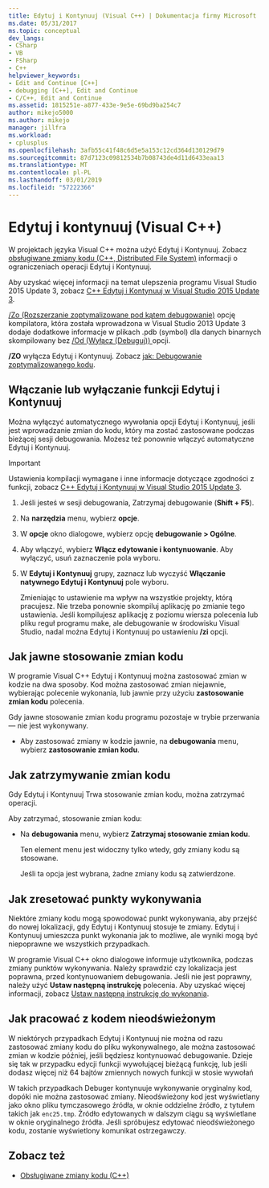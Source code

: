 ```yaml
---
title: Edytuj i Kontynuuj (Visual C++) | Dokumentacja firmy Microsoft
ms.date: 05/31/2017
ms.topic: conceptual
dev_langs:
- CSharp
- VB
- FSharp
- C++
helpviewer_keywords:
- Edit and Continue [C++]
- debugging [C++], Edit and Continue
- C/C++, Edit and Continue
ms.assetid: 1815251e-a877-433e-9e5e-69bd9ba254c7
author: mikejo5000
ms.author: mikejo
manager: jillfra
ms.workload:
- cplusplus
ms.openlocfilehash: 3afb55c41f48c6d5e5a153c12cd364d130129d79
ms.sourcegitcommit: 87d7123c09812534b7b08743de4d11d6433eaa13
ms.translationtype: MT
ms.contentlocale: pl-PL
ms.lasthandoff: 03/01/2019
ms.locfileid: "57222366"
---
```

# <a name="edit-and-continue-visual-c"></a>Edytuj i kontynuuj (Visual C++)
W projektach języka Visual C++ można użyć Edytuj i Kontynuuj. Zobacz [obsługiwane zmiany kodu (C++, Distributed File System)](../debugger/supported-code-changes-cpp.md) informacji o ograniczeniach operacji Edytuj i Kontynuuj.

Aby uzyskać więcej informacji na temat ulepszenia programu Visual Studio 2015 Update 3, zobacz [C++ Edytuj i Kontynuuj w Visual Studio 2015 Update 3](https://devblogs.microsoft.com/cppblog/c-edit-and-continue-in-visual-studio-2015-update-3/).

 [/Zo (Rozszerzanie zoptymalizowane pod kątem debugowanie)](/cpp/build/reference/zo-enhance-optimized-debugging) opcję kompilatora, która została wprowadzona w Visual Studio 2013 Update 3 dodaje dodatkowe informacje w plikach .pdb (symbol) dla danych binarnych skompilowany bez [/Od (Wyłącz (Debuguj)) ](https://msdn.microsoft.com/library/aafb762y.aspx) opcji.

 **/ZO** wyłącza Edytuj i Kontynuuj. Zobacz [jak: Debugowanie zoptymalizowanego kodu](../debugger/how-to-debug-optimized-code.md).

##  <a name="BKMK_Enable_or_disable_automatic_invocation_of_Edit_and_Continue"></a> Włączanie lub wyłączanie funkcji Edytuj i Kontynuuj
 Można wyłączyć automatycznego wywołania opcji Edytuj i Kontynuuj, jeśli jest wprowadzanie zmian do kodu, który ma zostać zastosowane podczas bieżącej sesji debugowania. Możesz też ponownie włączyć automatyczne Edytuj i Kontynuuj.

> [!IMPORTANT]
> Ustawienia kompilacji wymagane i inne informacje dotyczące zgodności z funkcji, zobacz [C++ Edytuj i Kontynuuj w Visual Studio 2015 Update 3](https://devblogs.microsoft.com/cppblog/c-edit-and-continue-in-visual-studio-2015-update-3/).

1. Jeśli jesteś w sesji debugowania, Zatrzymaj debugowanie (**Shift + F5**).

2. Na **narzędzia** menu, wybierz **opcje**.

3. W **opcje** okno dialogowe, wybierz opcję **debugowanie > Ogólne**.

4. Aby włączyć, wybierz **Włącz edytowanie i kontynuowanie**. Aby wyłączyć, usuń zaznaczenie pola wyboru.

5. W **Edytuj i Kontynuuj** grupy, zaznacz lub wyczyść **Włączanie natywnego Edytuj i Kontynuuj** pole wyboru.

   Zmieniając to ustawienie ma wpływ na wszystkie projekty, którą pracujesz. Nie trzeba ponownie skompiluj aplikację po zmianie tego ustawienia. Jeśli kompilujesz aplikację z poziomu wiersza polecenia lub pliku reguł programu make, ale debugowanie w środowisku Visual Studio, nadal można Edytuj i Kontynuuj po ustawieniu **/zi** opcji.

##  <a name="BKMK_How_to_apply_code_changes_explicitly"></a> Jak jawne stosowanie zmian kodu
 W programie Visual C++ Edytuj i Kontynuuj można zastosować zmian w kodzie na dwa sposoby. Kod można zastosować zmian niejawnie, wybierając polecenie wykonania, lub jawnie przy użyciu **zastosowanie zmian kodu** polecenia.

 Gdy jawne stosowanie zmian kodu programu pozostaje w trybie przerwania — nie jest wykonywany.

-   Aby zastosować zmiany w kodzie jawnie, na **debugowania** menu, wybierz **zastosowanie zmian kodu**.

##  <a name="BKMK_How_to_stop_code_changes"></a> Jak zatrzymywanie zmian kodu
 Gdy Edytuj i Kontynuuj Trwa stosowanie zmian kodu, można zatrzymać operacji.

 Aby zatrzymać, stosowanie zmian kodu:

- Na **debugowania** menu, wybierz **Zatrzymaj stosowanie zmian kodu**.

  Ten element menu jest widoczny tylko wtedy, gdy zmiany kodu są stosowane.

  Jeśli ta opcja jest wybrana, żadne zmiany kodu są zatwierdzone.

##  <a name="BKMK_How_to_reset_the_point_of_execution"></a> Jak zresetować punkty wykonywania
 Niektóre zmiany kodu mogą spowodować punkt wykonywania, aby przejść do nowej lokalizacji, gdy Edytuj i Kontynuuj stosuje te zmiany. Edytuj i Kontynuuj umieszcza punkt wykonania jak to możliwe, ale wyniki mogą być niepoprawne we wszystkich przypadkach.

 W programie Visual C++ okno dialogowe informuje użytkownika, podczas zmiany punktów wykonywania. Należy sprawdzić czy lokalizacja jest poprawna, przed kontynuowaniem debugowania. Jeśli nie jest poprawny, należy użyć **Ustaw następną instrukcję** polecenia. Aby uzyskać więcej informacji, zobacz [Ustaw następną instrukcję do wykonania](https://msdn.microsoft.com/library/y740d9d3.aspx#BKMK_Set_the_next_statement_to_execute).

##  <a name="BKMK_How_to_work_with_stale_code"></a> Jak pracować z kodem nieodświeżonym
 W niektórych przypadkach Edytuj i Kontynuuj nie można od razu zastosować zmiany kodu do pliku wykonywalnego, ale można zastosować zmian w kodzie później, jeśli będziesz kontynuować debugowanie. Dzieje się tak w przypadku edycji funkcji wywołującej bieżącą funkcję, lub jeśli dodasz więcej niż 64 bajtów zmiennych nowych funkcji w stosie wywołań

 W takich przypadkach Debuger kontynuuje wykonywanie oryginalny kod, dopóki nie można zastosować zmiany. Nieodświeżony kod jest wyświetlany jako okno pliku tymczasowego źródła, w oknie oddzielne źródło, z tytułem takich jak `enc25.tmp`. Źródło edytowanych w dalszym ciągu są wyświetlane w oknie oryginalnego źródła. Jeśli spróbujesz edytować nieodświeżonego kodu, zostanie wyświetlony komunikat ostrzegawczy.

## <a name="see-also"></a>Zobacz też
- [Obsługiwane zmiany kodu (C++)](../debugger/supported-code-changes-cpp.md)